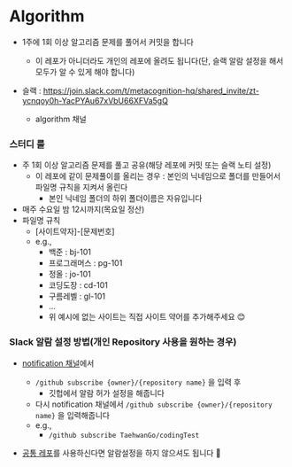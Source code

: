 # Algorithm

- 1주에 1회 이상 알고리즘 문제를 풀어서 커밋을 합니다

  - 이 레포가 아니더라도 개인의 레포에 올려도 됩니다(단, 슬랙 알람 설정을 해서 모두가 알 수 있게 해야 합니다)

- 슬랙 : https://join.slack.com/t/metacognition-hq/shared_invite/zt-ycnqoy0h-YacPYAu67xVbU66XFVa5gQ
  - algorithm 채널

### 스터디 룰

- 주 1회 이상 알고리즘 문제를 풀고 공유(해당 레포에 커밋 또는 슬랙 노티 설정)
  - 이 레포에 같이 문제풀이를 올리는 경우 : 본인의 닉네임으로 폴더를 만들어서 파일명 규칙을 지켜서 올린다
    - 본인 닉네임 폴더의 하위 폴더이름은 자유입니다
- 매주 수요일 밤 12시까지(목요일 정산)
- 파일명 규칙
  - [사이트약자]-[문제번호]
  - e.g.,
    - 백준 : bj-101
    - 프로그래머스 : pg-101
    - 정올 : jo-101
    - 코딩도장 : cd-101
    - 구름레벨 : gl-101
    - ...
    - 위 예시에 없는 사이트는 직접 사이트 약어를 추가해주세요 😊

### Slack 알람 설정 방법(개인 Repository 사용을 원하는 경우)

- [notification 채널](https://metacognition-hq.slack.com/archives/C03M573H9L3)에서

  - `/github subscribe {owner}/{repository name}` 을 입력 후
    - 깃헙에서 알람 허가 설정을 해줍니다
  - 다시 notification 채널에서 `/github subscribe {owner}/{repository name}` 을 입력해줍니다
  - e.g.,
    - `/github subscribe TaehwanGo/codingTest`

- [공통 레포](https://github.com/Metacognition-Polymath/algorithm)를 사용하신다면 알람설정을 하지 않으셔도 됩니다 🙂
